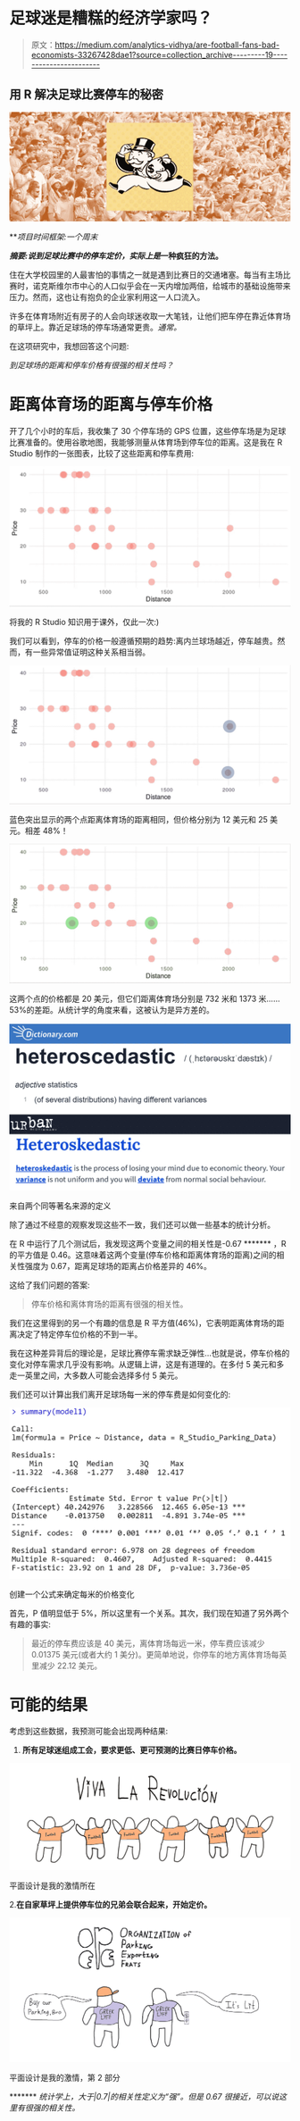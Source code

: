 # 足球迷是糟糕的经济学家吗？

> 原文：<https://medium.com/analytics-vidhya/are-football-fans-bad-economists-33267428dae1?source=collection_archive---------19----------------------->

## 用 R 解决足球比赛停车的秘密

![](img/1f9bdf311875f0d74cbe367128d342af.png)

***项目时间框架:*一个周末**

***摘要:*说到足球比赛中的停车定价，实际上*是*一种疯狂的方法。**

住在大学校园里的人最害怕的事情之一就是遇到比赛日的交通堵塞。每当有主场比赛时，诺克斯维尔市中心的人口似乎会在一天内增加两倍，给城市的基础设施带来压力。然而，这也让有抱负的企业家利用这一人口流入。

许多在体育场附近有房子的人会向球迷收取一大笔钱，让他们把车停在靠近体育场的草坪上。靠近足球场的停车场通常更贵。*通常。*

在这项研究中，我想回答这个问题:

*到足球场的距离和停车价格有很强的相关性吗？*

# 距离体育场的距离与停车价格

开了几个小时的车后，我收集了 30 个停车场的 GPS 位置，这些停车场是为足球比赛准备的。使用谷歌地图，我能够测量从体育场到停车位的距离。这是我在 R Studio 制作的一张图表，比较了这些距离和停车费用:

![](img/e362b26bb29d68c8875c03e3bf456247.png)

将我的 R Studio 知识用于课外，仅此一次:)

我们可以看到，停车的价格一般遵循预期的趋势:离内兰球场越近，停车越贵。然而，有一些异常值证明这种关系相当弱。

![](img/b675ba760926a8dca6c0fe824caed784.png)

蓝色突出显示的两个点距离体育场的距离相同，但价格分别为 12 美元和 25 美元。相差 48%！

![](img/8be66bb546d120bad84e18c7f06d65f3.png)

这两个点的价格都是 20 美元，但它们距离体育场分别是 732 米和 1373 米……53%的差距。从统计学的角度来看，这被认为是异方差的。

![](img/a085cd6164d707ac782be248b1b6740f.png)

来自两个同等著名来源的定义

除了通过不经意的观察发现这些不一致，我们还可以做一些基本的统计分析。

在 R 中运行了几个测试后，我发现这两个变量之间的相关性是-0.67 ******* ，R 的平方值是 0.46。这意味着这两个变量(停车价格和距离体育场的距离)之间的相关性强度为 0.67，距离足球场的距离占价格差异的 46%。

这给了我们问题的答案:

> 停车价格和离体育场的距离有很强的相关性。

我们在这里得到的另一个有趣的信息是 R 平方值(46%)，它表明距离体育场的距离决定了特定停车位价格的不到一半。

我在这种差异背后的理论是，足球比赛停车需求缺乏弹性…也就是说，停车价格的变化对停车需求几乎没有影响。从逻辑上讲，这是有道理的。在多付 5 美元和多走一英里之间，大多数人可能会选择多付 5 美元。

我们还可以计算出我们离开足球场每一米的停车费是如何变化的:

![](img/27e4060c220e13e46259763d31f56cec.png)

创建一个公式来确定每米的价格变化

首先，P 值明显低于 5%，所以这里有一个关系。其次，我们现在知道了另外两个有趣的事实:

> 最近的停车费应该是 40 美元，离体育场每远一米，停车费应该减少 0.01375 美元(或者大约 1 美分)。更简单地说，你停车的地方离体育场每英里减少 22.12 美元。

# 可能的结果

考虑到这些数据，我预测可能会出现两种结果:

1.  **所有足球迷组成工会，要求更低、更可预测的比赛日停车价格。**

![](img/8c3205b36e7efbf0c480ef08d499762e.png)

平面设计是我的激情所在

2.**在自家草坪上提供停车位的兄弟会联合起来，开始定价。**

![](img/b34949c8c473c3997e8ae4059221ee73.png)

平面设计是我的激情，第 2 部分

******* *统计学上，大于|0.7|的相关性定义为“强”。但是 0.67 很接近，可以说这里有很强的相关性。*